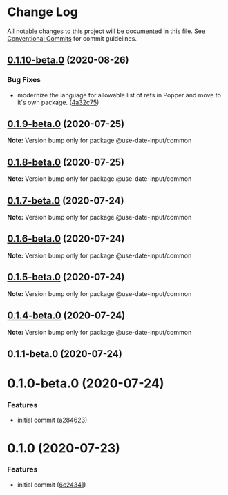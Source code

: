 # Change Log

All notable changes to this project will be documented in this file.
See [Conventional Commits](https://conventionalcommits.org) for commit guidelines.

## [0.1.10-beta.0](https://github.com/mark-tate/use-date-input/compare/@use-date-input/common@0.1.9-beta.0...@use-date-input/common@0.1.10-beta.0) (2020-08-26)


### Bug Fixes

* modernize the language for allowable list of refs in Popper and move to it's own package. ([4a32c75](https://github.com/mark-tate/use-date-input/commit/4a32c75691fa96cf9b57c5e4e21f4683d54d4688))





## [0.1.9-beta.0](https://github.com/mark-tate/use-date-input/compare/@use-date-input/common@0.1.8-beta.0...@use-date-input/common@0.1.9-beta.0) (2020-07-25)

**Note:** Version bump only for package @use-date-input/common





## [0.1.8-beta.0](https://github.com/mark-tate/use-date-input/compare/@use-date-input/common@0.1.7-beta.0...@use-date-input/common@0.1.8-beta.0) (2020-07-25)

**Note:** Version bump only for package @use-date-input/common





## [0.1.7-beta.0](https://github.com/mark-tate/use-date-input/compare/@use-date-input/common@0.1.6-beta.0...@use-date-input/common@0.1.7-beta.0) (2020-07-24)

**Note:** Version bump only for package @use-date-input/common





## [0.1.6-beta.0](https://github.com/mark-tate/use-date-input/compare/@use-date-input/common@0.1.5-beta.0...@use-date-input/common@0.1.6-beta.0) (2020-07-24)

**Note:** Version bump only for package @use-date-input/common





## [0.1.5-beta.0](https://github.com/mark-tate/use-date-input/compare/@use-date-input/common@0.1.4-beta.0...@use-date-input/common@0.1.5-beta.0) (2020-07-24)

**Note:** Version bump only for package @use-date-input/common





## [0.1.4-beta.0](https://github.com/mark-tate/use-date-input/compare/@use-date-input/common@0.1.1-beta.0...@use-date-input/common@0.1.4-beta.0) (2020-07-24)

**Note:** Version bump only for package @use-date-input/common





## 0.1.1-beta.0 (2020-07-24)



# 0.1.0-beta.0 (2020-07-24)


### Features

* initial commit ([a284623](https://github.com/mark-tate/use-date-input/commit/a28462354bf58de9f016176fec51ac80d2c2af60))





# 0.1.0 (2020-07-23)


### Features

* initial commit ([6c24341](https://github.com/mark-tate/use-date-input/commit/6c24341efc30d33d6248367ee6578831c7a975ad))
